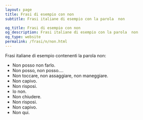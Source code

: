 ```yaml
---
layout: page
title: Frasi di esempio con non 
subtitle: Frasi italiane di esempio con la parola  non

og_title: Frasi di esempio con non 
og_description: Frasi italiane di esempio con la parola  non
og_type: website
permalink: /frasi/n/non.html
---
```


Frasi italiane di esempio contenenti la parola non:


- Non posso non farlo.
- Non posso, non posso….
- Non toccare, non assaggiare, non maneggiare.
- Non capivo.
- Non risposi.
- Io non.
- Non chiudere.
- Non risposi.
- Non capivo.
- Non qui.
